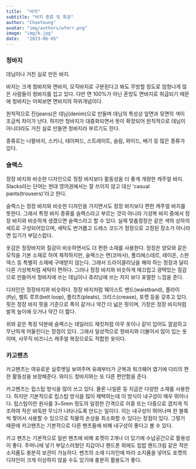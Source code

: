 ```yaml
---
title:  "바지"
subtitle: "바지 종류 및 특징"
author: "ChanYoung"
avatar: "img/authors/wferr.png"
image: "img/b.jpg"
date:   "2023-06-05"
---
```

###  
### 청바지
데님이나 거친 실로 만든 바지.

바지는 크게 청바지와 면바지, 모직바지로 구분된다고 봐도 무방할 정도로 엄청나게 많은 사람들이 청바지를 입고 있다. 다만 면 100%가 아닌 혼방도 면바지로 취급되기 때문에 청바지는 어찌보면 면바지의 하위개념이다.

원칙적으로 진(jeans)은 데님(denim)으로 만들며 데님의 특성상 앞면과 뒷면의 색이 조금씩 차이가 난다. 하지만 청바지가 대중화되면서 뜻이 확장되어 원칙적으로 데님이 아니더라도 거친 실로 만들면 청바지라 부르기도 한다.

종류로는 나팔바지, 스키니, 테이퍼드, 스트레이트, 슬림, 와이드, 배기 등 많은 종류가 있다.

### 슬랙스
정장 바지와 비슷한 디자인으로 정장 바지보다 활동성을 더 좋게 개량한 캐주얼 바지. Slacks라는 단어는 현대 영어권에서는 잘 쓰이지 않고 대신 'casual pants(trousers)'라고 한다.

슬랙스는 정장 바지와 비슷한 디자인을 가지면서도 정장 바지보다 편한 캐주얼 바지를 뜻한다. 그래서 특정 바지 종류를 슬랙스라고 부르는 것이 아니라 기성복 바지 중에서 정장 바지와 비슷하게 생겼으면 슬랙스라고 할 수 있다. 실제 맞춤정장은 같은 색의 상하의 세트로 구성되어있으며, 세탁도 번거롭고 드레스 코드가 정장으로 고정된 장소가 아니라면 입기가 부담스럽다.

옷감은 정장바지와 질감이 비슷하면서도 더 편한 소재를 사용한다. 정장은 양모와 같은 모직을 기본 소재로 하여 제작하지만, 슬랙스는 면(코마사), 폴리에스테르, 레이온, 스판덱스 등 특별히 소재에 구애받지 않는다. 그래서 드라이클리닝을 해야 하는 정장과 달리 다른 기성복처럼 세탁이 편하다. 그러나 정장 바지와 비슷하게 매끄럽고 광택있는 질감으로 만들어서 청바지에 쓰는 데님이나 츄리닝에 쓰는 저지 보다 포멀한 느낌을 준다.

디자인은 정장바지와 비슷하다. 정장 바지처럼 웨이스트 밴드(waistband), 플라이(fly), 벨트 루프(belt loop), 플리츠(pleats), 크리스(crease), 포켓 등을 갖추고 있다. 핏은 정장 바지 핏을 기준으로 폭이 같거나 약간 더 넓은 핏이며, 기장은 정장 바지처럼 발목 높이에 오거나 약간 더 짧다.

위와 같은 특징 덕분에 슬랙스는 테일러드 재킷처럼 아무 옷이나 같이 입어도 깔끔하고 무난하게 어울린다는 장점이 있다. 그래서 일상적으로 청바지와 더불어서 많이 입는 옷이며, 사무직 비즈니스 캐주얼 복장으로도 적합한 옷이다.

### 카고팬츠
카고팬츠는 여유로운 실루엣일 보여주며 유래부터가 군복과 워크웨어 였기에 다리의 편한 활동성을 보장해준다. 와이드 청바지와는 또 다른 편안함을 준다.

카고팬츠는 립스탑 방식을 많이 쓰고 있다. 물론 나일론 등 지금은 다양한 소재를 사용한다. 하지만 기본적으로 립스탑 방식을 많이 채택하는데 이 방식이 내구성이 매우 뛰어나다. 립스탑이란 원사를 3~5mm 정도의 일정한 간격으로 이중 또는 다중으로 겹치게 직조하여 작은 바둑판 무늬가 나타나도록 만드는 일이다. 이는 내구성이 뛰어나며 한 블록씩 찢어서 사용할 수 있으므로 직물의 손상을 최소화할 수 있다는 장점이 있다. 그렇기 때문에 카고팬츠는 기본적으로 다른 팬츠들에 비해 내구성이 좋다고 볼 수 있다. 

카고 팬츠는 기본적으로 일반 팬츠에 비해 포켓이 2개나 더 있기에 수납공간으로 활용성이 좋다. 주머니에 넣기 부담스러웠던 지갑이나 핸드폰 외에도 립밥 핸드크림 같은 작은 소지품도 충분히 보관이 가능하다. 팬츠의 소재 디자인에 따라 소지품을 넣어도 포켓의 디자인이 크게 이상하지 않을 수도 있기에 충분히 활용도가 좋다.